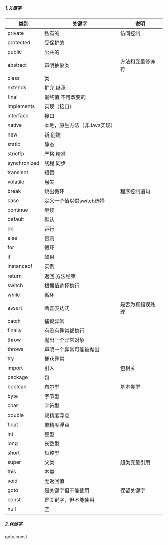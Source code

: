 ##### 1.关键字

| 类别         | 关键字                       | 说明             |
| ------------ | ---------------------------- | ---------------- |
| private      | 私有的                       | 访问控制         |
| protected    | 受保护的                     |                  |
| public       | 公共的                       |                  |
| abstract     | 声明抽象类                   | 方法和变量修饰符 |
| class        | 类                           |                  |
| extends      | 扩允,继承                    |                  |
| final        | 最终值,不可改变的            |                  |
| implements   | 实现（接口）                 |                  |
| interface    | 接口                         |                  |
| native       | 本地，原生方法（非Java实现） |                  |
| new          | 新,创建                      |                  |
| static       | 静态                         |                  |
| strictfp     | 严格,精准                    |                  |
| synchronized | 线程,同步                    |                  |
| transient    | 短暂                         |                  |
| volatile     | 易失                         |                  |
| break        | 跳出循环                     | 程序控制语句     |
| case         | 定义一个值以供switch选择     |                  |
| continue     | 继续                         |                  |
| default      | 默认                         |                  |
| do           | 运行                         |                  |
| else         | 否则                         |                  |
| for          | 循环                         |                  |
| if           | 如果                         |                  |
| instanceof   | 实例                         |                  |
| return       | 返回,方法结束                |                  |
| switch       | 根据值选择执行               |                  |
| while        | 循环                         |                  |
| assert       | 断言表达式                   | 是否为真错误处理 |
| catch        | 捕捉异常                     |                  |
| finally      | 有没有异常都执行             |                  |
| throw        | 抛出一个异常对象             |                  |
| throws       | 声明一个异常可能被抛出       |                  |
| try          | 捕获异常                     |                  |
| import       | 引入                         | 包相关           |
| package      | 包                           |                  |
| boolean      | 布尔型                       | 基本类型         |
| byte         | 字节型                       |                  |
| char         | 字符型                       |                  |
| double       | 双精度浮点                   |                  |
| float        | 单精度浮点                   |                  |
| int          | 整型                         |                  |
| long         | 长整型                       |                  |
| short        | 短整型                       |                  |
| super        | 父类                         | 超类变量引用     |
| this         | 本类                         |                  |
| void         | 无返回值                     |                  |
| goto         | 是关键字但不能使用           | 保留关键字       |
| const        | 是关键字，但不能使用         |                  |
| null         | 空                           |                  |

##### 2.保留字

goto,const